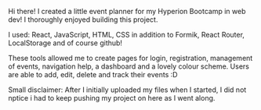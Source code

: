 Hi there! I created a little event planner for my Hyperion Bootcamp in web dev! I thoroughly enjoyed building this project.

I used:
React, JavaScript, HTML, CSS in addition to Formik, React Router, LocalStorage and of course github!

These tools allowed me to create pages for login, registration, management of events, navigation help, a dashboard and a lovely colour scheme. Users are able to add, edit, delete and track their events :D

Small disclaimer: After I initially uploaded my files when I started, I did not nptice i had to keep pushing my project on here as I went along.
